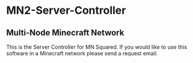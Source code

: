MN2-Server-Controller
=====================

Multi-Node Minecraft Network
----------------------------

This is the Server Controller for MN Squared.
If you would like to use this software in a
Minecraft network please send a request email.

